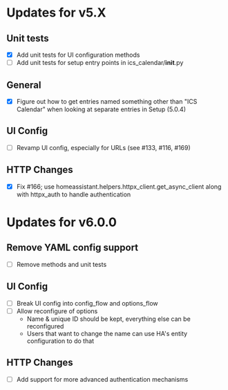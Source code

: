 # Updates for v5.X

## Unit tests
- [X] Add unit tests for UI configuration methods
- [ ] Add unit tests for setup entry points in ics_calendar/__init__.py

## General
- [X] Figure out how to get entries named something other than "ICS Calendar" when looking at separate entries in Setup (5.0.4)

## UI Config
- [ ] Revamp UI config, especially for URLs (see #133, #116, #169)

## HTTP Changes
- [X] Fix #166; use homeassistant.helpers.httpx_client.get_async_client along with httpx_auth to handle authentication

# Updates for v6.0.0

## Remove YAML config support
- [ ] Remove methods and unit tests

## UI Config
- [ ] Break UI config into config_flow and options_flow
- [ ] Allow reconfigure of options
    - Name & unique ID should be kept, everything else can be reconfigured
    - Users that want to change the name can use HA's entity configuration to do that

## HTTP Changes
- [ ] Add support for more advanced authentication mechanisms
